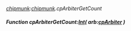 _[chipmunk](../../modules/chipmunk/chipmunk-module.md):[chipmunk](../../modules/chipmunk/chipmunk-module.md).cpArbiterGetCount_
##### Function cpArbiterGetCount:[Int](../../modules/wonkey/wonkey-types-int.md)( arb:[cpArbiter](../../modules/chipmunk/chipmunk-cparbiter.md) )
